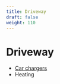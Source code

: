 ```yaml
---
title: Driveway
draft: false
weight: 110
---
```


# Driveway
- [Car chargers](/driveway/car-chargers)
- Heating
